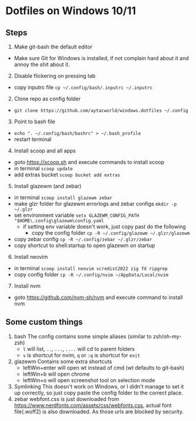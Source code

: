 # Dotfiles on Windows 10/11

## Steps

1. Make git-bash the default editor
  - Make sure Git for Windows is installed, if not complain hard about it and
    annoy the shit about it.
2. Disable flickering on pressing tab
  - copy inputrc file `cp ~/.config/bash/.inputrc ~/.inputrc`
2. Clone repo as config folder 
  - `git clone https://github.com/aytacworld/windows.dotfiles ~/.config`
3. Point to bash file
  - `echo ". ~/.config/bash/bashrc" > ~/.bash_profile`
  - restart terminal
4. Install scoop and all apps
  - goto https://scoop.sh and execute commands to install scoop
  - in terminal `scoop update`
  - add extras bucket `scoop bucket add extras`
5. Install glazewm (and zebar)
  - in terminal `scoop install glazewm zebar`
  - make glzr folder for glazewm errorlogs and zebar configs `mkdir -p ~/.glzr`
  - set environment variable `setx GLAZEWM_CONFIG_PATH "$HOME\.config\glazewm\config.yaml`
    - if setting env variable doesn't work, just copy past do the following
      - copy the config folder `cp -R ~/.config/glazewm ~/.glzr/glazewm`
  - copy zebar config `cp -R ~/.config/zebar ~/.glzr/zebar`
  - copy shortcut to shell:startup to open glazewm on startup
6. Install neovim
  - in terminal `scoop install neovim vcredist2022 zig fd ripgrep`
  - copy config folder `cp -R ~/.config/nvim ~/AppData/Local/nvim`
7. Install nvm
  - goto https://github.com/nvm-sh/nvm and execute command to install nvm

## Some custom things

1. bash
  The config contains some simple aliases (similar to zsh/oh-my-zsh)
    - `l` will list, `..`, `...`, `....` will cd to parent folders 
    - `v` is shortcut for nvim, `q` or `:q` is shortcut for `exit`
2. glazewm
  Contains some extra shortcuts
    - leftWin+enter will open wt instead of cmd (wt defaults to git-bash)
    - leftWin+b will open chrome
    - leftWin+o will open screenshot tool on selection mode
3. Symlinking
  This doesn't work on Windows, or I didn't manage to set it up correctly,
  so just copy paste the config folder to the correct place.
4. zebar
  webfont.css is just downloaded from https://www.nerdfonts.com/assets/css/webfonts.css,
  actual font file(.woff2) is also downloaded. As those urls are blocked by security.
